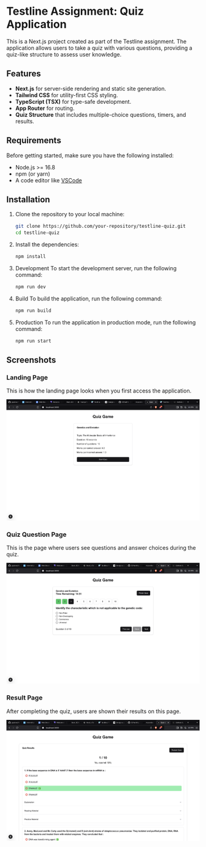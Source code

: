 # Testline Assignment: Quiz Application

This is a Next.js project created as part of the Testline assignment. The application allows users to take a quiz with various questions, providing a quiz-like structure to assess user knowledge.

## Features
- **Next.js** for server-side rendering and static site generation.
- **Tailwind CSS** for utility-first CSS styling.
- **TypeScript (TSX)** for type-safe development.
- **App Router** for routing.
- **Quiz Structure** that includes multiple-choice questions, timers, and results.

## Requirements

Before getting started, make sure you have the following installed:

- Node.js >= 16.8
- npm (or yarn)
- A code editor like [VSCode](https://code.visualstudio.com/)

## Installation

1. Clone the repository to your local machine:

   ```bash
   git clone https://github.com/your-repository/testline-quiz.git
   cd testline-quiz
    ```

2. Install the dependencies:

   ```bash
   npm install
   ```

3. Development
To start the development server, run the following command:

    ```bash
    npm run dev
    ```

4. Build
To build the application, run the following command:

    ```bash
    npm run build
    ```

5. Production
To run the application in production mode, run the following command:

    ```bash
    npm run start
    ```


## Screenshots

### Landing Page
This is how the landing page looks when you first access the application.

![Landing Page](./images/LandingPage.png)

### Quiz Question Page
This is the page where users see questions and answer choices during the quiz.

![Quiz Question](./images/Questions.png)

### Result Page
After completing the quiz, users are shown their results on this page.

![Result Page](./images/Result.png)



